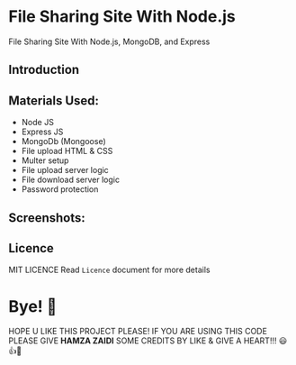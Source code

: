 # File Sharing Site With Node.js

File Sharing Site With Node.js, MongoDB, and Express

## Introduction

## Materials Used:

- Node JS
- Express JS
- MongoDb (Mongoose)
- File upload HTML & CSS
- Multer setup
- File upload server logic
- File download server logic
- Password protection

## Screenshots:

## Licence
MIT LICENCE Read `Licence` document for more details

# Bye! 👋
HOPE U LIKE THIS PROJECT PLEASE! IF YOU ARE USING THIS CODE PLEASE GIVE **HAMZA ZAIDI** SOME CREDITS BY LIKE & GIVE A HEART!!! 😃👍💛
